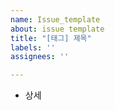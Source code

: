 ```yaml
---
name: Issue_template
about: issue template
title: "[태그] 제목"
labels: ''
assignees: ''

---
```


- 상세
